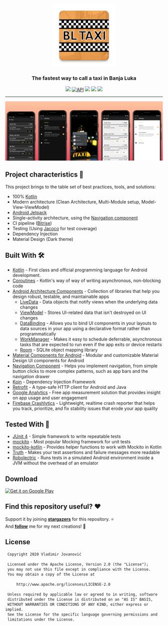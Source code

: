 <div align="center">
    <img alt="Icon" src="remote_data/assets/icon.png" width="200" />
</div>
<h3 align="center">
    The fastest way to call a taxi in Banja Luka
</h3>

<p align="center">
    <a target="_blank" href="https://github.com/VladimirWrites/BLTaxi/blob/master/LICENSE"><img src="https://img.shields.io/badge/License-Apache%202.0-blue.svg"></a>
    <a href="https://android-arsenal.com/api?level=21"><img alt="API" src="https://img.shields.io/badge/API-21%2B-brightgreen.svg?style=flat"/></a>
    <a target="_blank" href="https://app.bitrise.io/app/b8b8722ee9645ad8"><img src="https://app.bitrise.io/app/b8b8722ee9645ad8/status.svg?token=7MWRGcMRCjH4Ivzp9xeBCw"></a>
    <a target="_blank" href="https://codecov.io/gh/VladimirWrites/BLTaxi"><img src="https://codecov.io/gh/VladimirWrites/BLTaxi/branch/master/graph/badge.svg"></a>
    <a target="_blank" href="https://androidweekly.net/issues/issue-410"><img src="https://androidweekly.net/issues/issue-410/badge"></a>
</p>

-------

<p align="center">
    <img  alt="banner" src="remote_data/assets/banner.png">
</p>

Project characteristics 🚀
-------
This project brings to the table set of best practices, tools, and solutions:

* 100% [Kotlin](https://kotlinlang.org/)
* Modern architecture (Clean Architecture, Multi-Module setup, Model-View-ViewModel)
* [Android Jetpack](https://developer.android.com/jetpack)
* Single-activity architecture, using the [Navigation component](https://developer.android.com/guide/navigation/navigation-getting-started)
* CI pipeline ([Bitrise](https://app.bitrise.io/app/b8b8722ee9645ad8#/builds))
* Testing (Using [Jacoco](https://github.com/jacoco/jacoco) for test coverage)
* Dependency Injection
* Material Design (Dark theme)

Built With 🛠
-------
- [Kotlin](https://kotlinlang.org/) - First class and official programming language for Android development.
- [Coroutines](https://kotlinlang.org/docs/reference/coroutines-overview.html) - Kotlin's way of way of writing asynchronous, non-blocking code
- [Android Architecture Components](https://developer.android.com/topic/libraries/architecture) - Collection of libraries that help you design robust, testable, and maintainable apps
  - [LiveData](https://developer.android.com/topic/libraries/architecture/livedata) - Data objects that notify views when the underlying data changes
  - [ViewModel](https://developer.android.com/topic/libraries/architecture/viewmodel) - Stores UI-related data that isn't destroyed on UI changes
  - [DataBinding](https://developer.android.com/topic/libraries/data-binding) - Allows you to bind UI components in your layouts to data sources in your app using a declarative format rather than programmatically
  - [WorkManager](https://developer.android.com/topic/libraries/architecture/workmanager) - Makes it easy to schedule deferrable, asynchronous tasks that are expected to run even if the app exits or device restarts
  - [Room](https://developer.android.com/topic/libraries/architecture/room) - SQLite object mapping library
- [Material Components for Android](https://github.com/material-components/material-components-android) - Modular and customizable Material Design UI components for Android
- [Navigation Component](https://developer.android.com/guide/navigation) - Helps you implement navigation, from simple button clicks to more complex patterns, such as app bars and the navigation drawer
- [Koin](https://github.com/InsertKoinIO/koin) - Dependency Injection Framework
- [Retrofit](https://square.github.io/retrofit/) - A type-safe HTTP client for Android and Java
- [Google Analytics](https://firebase.google.com/docs/analytics) - Free app measurement solution that provides insight on app usage and user engagement
- [Firebase Crashlytics](https://firebase.google.com/docs/analytics) - Lightweight, realtime crash reporter that helps you track, prioritize, and fix stability issues that erode your app quality

Tested With 🔬
-------
- [JUnit 4](https://junit.org/junit4/) - Simple framework to write repeatable tests
- [mockito](https://github.com/mockito/mockito) - Most popular Mocking framework for unit tests
- [mockito-kotlin](https://github.com/nhaarman/mockito-kotlin) - Provides helper functions to work with Mockito in Kotlin
- [Truth](https://github.com/google/truth) - Makes your test assertions and failure messages more readable
- [Robolectric](https://github.com/robolectric/robolectric) - Runs tests in a simulated Android environment inside a JVM without the overhead of an emulator

Download
-------
<a href='https://play.google.com/store/apps/details?id=com.vlad1m1r.bltaxi'>
    <img alt='Get it on Google Play' src='http://i.imgur.com/tka3Exw.png'/>
</a>

Find this repository useful? :heart:
-------
Support it by joining __[stargazers](https://github.com/VladimirWrites/BLTaxi/stargazers)__ for this repository. :star: <br>
And __[follow](https://github.com/VladimirWrites)__ me for my next creations! 🤩

License
-------

     Copyright 2020 Vladimir Jovanović

     Licensed under the Apache License, Version 2.0 (the "License");
     you may not use this file except in compliance with the License.
     You may obtain a copy of the License at

         http://www.apache.org/licenses/LICENSE-2.0

     Unless required by applicable law or agreed to in writing, software
     distributed under the License is distributed on an "AS IS" BASIS,
     WITHOUT WARRANTIES OR CONDITIONS OF ANY KIND, either express or implied.
     See the License for the specific language governing permissions and
     limitations under the License.
